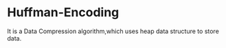 # Huffman-Encoding
It is a Data Compression algorithm,which uses heap data structure to store data.
